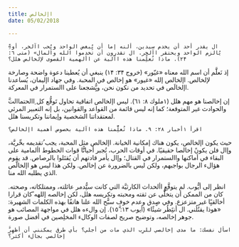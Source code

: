 ```yaml
---
title: اإلخالص
date: 05/02/2018

---
```


`ِّ«ال يقدر أحد أن يخدم سيدين، ألنه إما أن يُِبغض الواحد ويُِحب اآلخر، أو يُالزم الواحد ويحتقر اآلخر. ال تقدرون أن تخدموا الله والمال» (متى ٦: ۲۴). ماذا تُعلِّمنا هذه اآلية عن األهمية القصوى لإلخالص هلل؟`

إذ نَعلََّم أن اسم الله معناه «غيّور» (خروج ٣۴: ١۴) ينبغي أن يُعطينا دعوة واضحة وصارخة لإلخالص. اإلخالص إلله «غيور» هو إخالص في المحبة. وفي جهاد اإليمان، يُساعدنا اإلخالَص في تحديد من نكون نحن، ويُِّشجعنا على االستمرار في المعركة.

َّإن إخالصنا هو مهم هلل (١ملوك ۸: ٦١). ليس اإلخالص اتفاقية تحاول تَوقُّع كل ِاالحتماالت والحوادث غير المتوقعة؛ كما إنه ليس قائمة من القواعد والقوانين، بل إنه التعبير المرئي لمعتقداتنا الشخصية وإيماننا وتكريسنا هلل.

`اقرأ ١أخبار ۲۸: ٩. ماذا تُعلَِّّمنا هذه اآلية بخصوص أهمية اإلخالص؟`

حيث يكون اإلخالص، يكون هناك إمكانية الخيانة. اإلخالص مثل المحبة، يجب ُتقديمه بحِّريََّة، وإال فلن يكونً إخالصا حقيقيًا. في أوقات الحرب، تُجبر أحيانًَّا قوات الخطوط األمامية على البقاء في أماكنها واالستمرار في القتال؛ وإال يأمر قادتهم أن يُقتَلوا بالرصاص. قد يقوم هؤالء الرجال بواجبهم، ولكن ليس بالضرورة عن إخالص. ولكن هذا ليس هو اإلخالَّص الذي يطلبه الله منا.

انظر إلى أيُّوب. لم يتوقَّع األحداث الكارثيَّة التي كانت ستُِّدمر عائلته، وممتلكاته، وصحته. كان من الممكن أن يتخلََّّى عن ثقته ومحبته وتكريسه هلل، لكن إخالصه إللهه ًكان قرارا أخالقيًِا غير متزعزع. وفي صٍدق وعدم خوف سبًَّح الله علنا هاتفًا بهذه الكلمات الشهيرة: «هوذا يقتُلُني. ال أنتَِظُر شيئًا» (أيوب ١٣: ١٥َّ). إن والءه هلل في مواجهة المصائب هو جوهر إخالصه، وتوضيح صريح لصفات الوكالء المخلِصين في أفضل صورة.

`َّاسأل نفسك: ما مدى إخالصي للرِب الذي مات من أجلي؟ بأي طرق يمكنني أن أظهِر إخالصي بجالء أكثر؟`